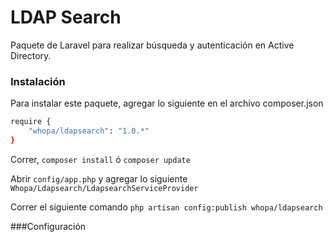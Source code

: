 # LDAP Search

Paquete de Laravel para realizar búsqueda y autenticación en Active Directory.

### Instalación
Para instalar este paquete, agregar lo siguiente en el archivo composer.json

```sh
require {
    "whopa/ldapsearch": "1.0.*"
}
```

Correr, `composer install` ó `composer update`

Abrir `config/app.php` y agregar lo siguiente `Whopa/Ldapsearch/LdapsearchServiceProvider`

Correr el siguiente comando `php artisan config:publish whopa/ldapsearch`

###Configuración